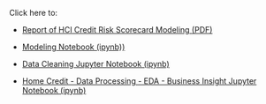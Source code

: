 Click here to:
- [Report of HCI Credit Risk Scorecard Modeling (PDF)](https://github.com/bintangphylosophie/Performance-Analytics-Kimia-Farma/blob/main/Dashboard%20Performance%20Analytics%20of%20Kimia%20Farma.pdf)

- [Modeling Notebook (ipynb))](https://github.com/bintangphylosophie/HomeCreditIndonesia-Credit-Risk-Scorecard-Modeling/blob/main/Home%20Credit%20-%20Modelling.ipynb)

- [Data Cleaning Jupyter Notebook (ipynb)](https://github.com/bintangphylosophie/HomeCreditIndonesia-Credit-Risk-Scorecard-Modeling/tree/main/Home%20Credit%20-%20Dataset%20Cleaning)

- [Home Credit - Data Processing - EDA - Business Insight Jupyter Notebook (ipynb)](https://github.com/bintangphylosophie/HomeCreditIndonesia-Credit-Risk-Scorecard-Modeling/blob/main/Home%20Credit%20-%20Data%20Processing%20-%20EDA%20-%20Business%20Insight.ipynb)
